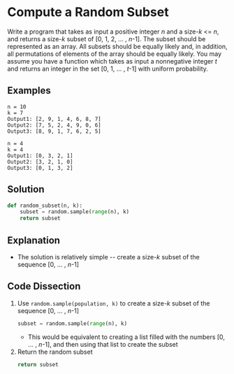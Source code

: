 # Compute a Random Subset
Write a program that takes as input a positive integer _n_ and a size-_k_ <= _n_, and returns a size-_k_ subset of [0, 1, 2, ... , _n_-1]. The subset should be represented as an array. All subsets should be equally likely and, in addition, all permutations of elements of the array should be equally likely. You may assume you have a function which takes as input a nonnegative integer _t_ and returns an integer in the set [0, 1, ... , _t_-1] with uniform probability.

## Examples
```
n = 10
k = 7
Output1: [2, 9, 1, 4, 6, 8, 7]
Output2: [7, 5, 2, 4, 9, 0, 6]
Output3: [8, 9, 1, 7, 6, 2, 5]

n = 4
k = 4
Output1: [0, 3, 2, 1]
Output2: [3, 2, 1, 0]
Output3: [0, 1, 3, 2]
```

## Solution
```python
def random_subset(n, k):
    subset = random.sample(range(n), k)
    return subset
```

## Explanation
* The solution is relatively simple -- create a size-_k_ subset of the sequence [0, ... , _n_-1]

## Code Dissection
1. Use ```random.sample(population, k)``` to create a size-_k_ subset of the sequence [0, ... , _n_-1]
    ```python
    subset = random.sample(range(n), k)
    ```
    * This would be equivalent to creating a list filled with the numbers [0, ... , _n_-1], and then using that list to create the subset
2. Return the random subset
    ```python
    return subset
    ```